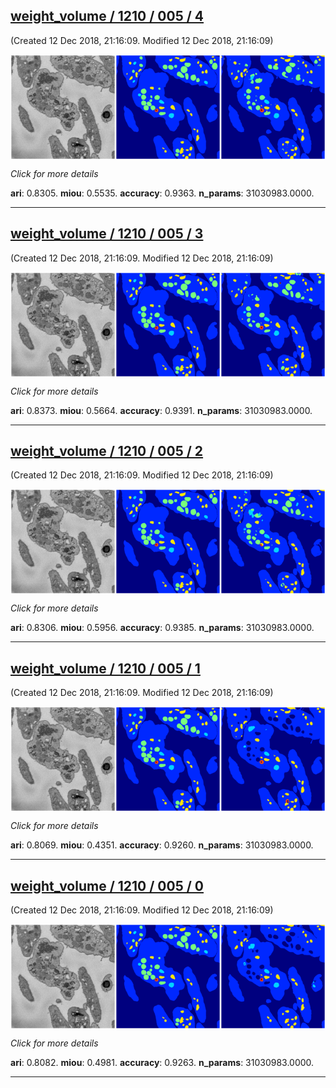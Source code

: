 <div class="thumbnail"><a href="4"><h2>weight_volume / 1210 / 005 / 4</h2></a><p>(Created 12 Dec 2018, 21:16:09. Modified 12 Dec 2018, 21:16:09)
</p><a href="4"><img src="4/media/summary.png" align="center"></a><p>
<i>Click for more details</i>
</p></div>

**ari**: 0.8305. **miou**: 0.5535. **accuracy**: 0.9363. **n_params**: 31030983.0000. 

---

<div class="thumbnail"><a href="3"><h2>weight_volume / 1210 / 005 / 3</h2></a><p>(Created 12 Dec 2018, 21:16:09. Modified 12 Dec 2018, 21:16:09)
</p><a href="3"><img src="3/media/summary.png" align="center"></a><p>
<i>Click for more details</i>
</p></div>

**ari**: 0.8373. **miou**: 0.5664. **accuracy**: 0.9391. **n_params**: 31030983.0000. 

---

<div class="thumbnail"><a href="2"><h2>weight_volume / 1210 / 005 / 2</h2></a><p>(Created 12 Dec 2018, 21:16:09. Modified 12 Dec 2018, 21:16:09)
</p><a href="2"><img src="2/media/summary.png" align="center"></a><p>
<i>Click for more details</i>
</p></div>

**ari**: 0.8306. **miou**: 0.5956. **accuracy**: 0.9385. **n_params**: 31030983.0000. 

---

<div class="thumbnail"><a href="1"><h2>weight_volume / 1210 / 005 / 1</h2></a><p>(Created 12 Dec 2018, 21:16:09. Modified 12 Dec 2018, 21:16:09)
</p><a href="1"><img src="1/media/summary.png" align="center"></a><p>
<i>Click for more details</i>
</p></div>

**ari**: 0.8069. **miou**: 0.4351. **accuracy**: 0.9260. **n_params**: 31030983.0000. 

---

<div class="thumbnail"><a href="0"><h2>weight_volume / 1210 / 005 / 0</h2></a><p>(Created 12 Dec 2018, 21:16:09. Modified 12 Dec 2018, 21:16:09)
</p><a href="0"><img src="0/media/summary.png" align="center"></a><p>
<i>Click for more details</i>
</p></div>

**ari**: 0.8082. **miou**: 0.4981. **accuracy**: 0.9263. **n_params**: 31030983.0000. 

---